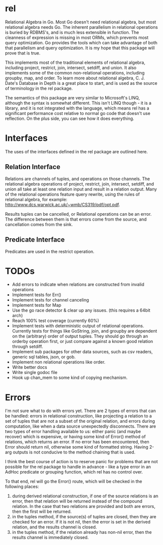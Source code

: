 rel
========

Relational Algebra in Go.  Most Go doesn't need relational algebra, but most relational algebra needs Go.  The inherent parallelism in relational operations is buried by RDBMS's, and is much less extensible in function.  The cleanness of expression is missing in most ORMs, which prevents most query optimization.  Go provides the tools which can take advantage of both that parallelism and query optimization.  It is my hope that this package will prove that is true.

This implements most of the traditional elements of relational algebra, including project, restrict, join, intersect, setdiff, and union.  It also implements some of the common non-relational operations, including groupby, map, and order.  To learn more about relational algebra, C. J. Date's Database in Depth is a great place to start, and is used as the source of terminology in the rel package.

The semantics of this package are very similar to Microsoft's LINQ, although the syntax is somewhat different.  This isn't LINQ though - it is a library, and it is not integrated with the language, which means rel has a significant performance cost relative to normal go code that doesn't use reflection.  On the plus side, you can see how it does everything.

Interfaces
==========
The uses of the interfaces defined in the rel package are outlined here.

Relation Interface
------------------

Relations are channels of tuples, and operations on those channels.  The relational algebra operations of project, restrict, join, intersect, setdiff, and union all take at least one relation input and result in a relation output.  Many of the relational operations
feature query rewrite, using the rules of relational algebra, for example: http://www.dcs.warwick.ac.uk/~wmb/CS319/pdf/opt.pdf.

Results tuples can be cancelled, or Relational operations can be an error.  The difference between them is that errors come from the source, and cancellation comes from the sink.

Predicate Interface
-------------------
Predicates are used in the restrict operation.


TODOs
=====
+ Add errors to indicate when relations are constructed from invalid operations
+ Implement tests for Err()
+ Implement tests for channel canceling
+ Implement tests for Map
+ Use the go race detector & clear up any issues.  (this requires a 64bit arch)
+ Reach 100% test coverage (currently 60%)
+ Implement tests with deterministic output of relational operations.  Currently tests for things like GoString, join, and groupby are dependent on the (arbitrary) order of output tuples.  They should go through an orderby operation first, or just compare against a known good relation through setdiff.
+ Implement sub packages for other data sources, such as csv readers, generic sql tables, json, or gob.
+ Implement non relational operations like order.
+ Write better docs
+ Write single godoc file
+ Hook up chan_mem to some kind of copying mechanism.

Errors
======
I'm not sure what to do with errors yet.  There are 2 types of errors that can be handled: errors in relational construction, like projecting a relation to a set of tuples that are not a subset of the original relation, and errors during computation, like when a data source unexpectedly disconnects.  There are two types of error handling available to us: either panic (and maybe recover) which is expensive, or having some kind of Error() method of relations, which returns an error.  If no error has been encountered, then Error should return nil, otherwise some kind of formatted string.  Having 2-arg outputs is not conducive to the method chaining that is used.

I think the best course of action is to reserve panic for problems that are not possible for the rel package to handle in advance - like a type error in an AdHoc predicate or grouping function, which rel has no control over.

To that end, rel will go the Error() route, which will be checked in the following places:

1) during derived relational construction, if one of the source relations is an error, then that relation will be returned instead of the compound relation.  In the case that two relations are provided and both are errors, then the first will be returned.
2) in the tuples method, if the source(s) of tuples are closed, then they are checked for an error.  If it is not nil, then the error is set in the derived relation, and the results channel is closed.
3) in the tuples method, if the relation already has non-nil error, then the results channel is immediately closed.